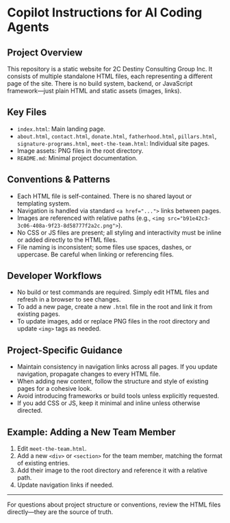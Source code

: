 # Copilot Instructions for AI Coding Agents

## Project Overview
This repository is a static website for 2C Destiny Consulting Group Inc. It consists of multiple standalone HTML files, each representing a different page of the site. There is no build system, backend, or JavaScript framework—just plain HTML and static assets (images, links).

## Key Files
- `index.html`: Main landing page.
- `about.html`, `contact.html`, `donate.html`, `fatherhood.html`, `pillars.html`, `signature-programs.html`, `meet-the-team.html`: Individual site pages.
- Image assets: PNG files in the root directory.
- `README.md`: Minimal project documentation.

## Conventions & Patterns
- Each HTML file is self-contained. There is no shared layout or templating system.
- Navigation is handled via standard `<a href="...">` links between pages.
- Images are referenced with relative paths (e.g., `<img src="b91e42c3-3c06-408a-9f23-8d58777f2a2c.png">`).
- No CSS or JS files are present; all styling and interactivity must be inline or added directly to the HTML files.
- File naming is inconsistent; some files use spaces, dashes, or uppercase. Be careful when linking or referencing files.

## Developer Workflows
- No build or test commands are required. Simply edit HTML files and refresh in a browser to see changes.
- To add a new page, create a new `.html` file in the root and link it from existing pages.
- To update images, add or replace PNG files in the root directory and update `<img>` tags as needed.

## Project-Specific Guidance
- Maintain consistency in navigation links across all pages. If you update navigation, propagate changes to every HTML file.
- When adding new content, follow the structure and style of existing pages for a cohesive look.
- Avoid introducing frameworks or build tools unless explicitly requested.
- If you add CSS or JS, keep it minimal and inline unless otherwise directed.

## Example: Adding a New Team Member
1. Edit `meet-the-team.html`.
2. Add a new `<div>` or `<section>` for the team member, matching the format of existing entries.
3. Add their image to the root directory and reference it with a relative path.
4. Update navigation links if needed.

---
For questions about project structure or conventions, review the HTML files directly—they are the source of truth.
